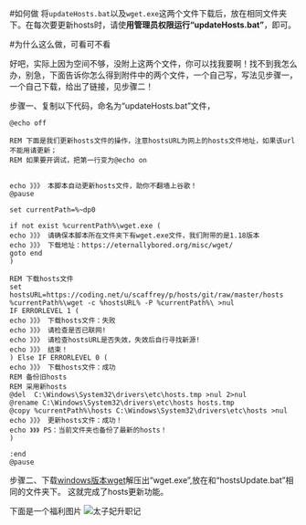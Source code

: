 #如何做
将`updateHosts.bat`以及`wget.exe`这两个文件下载后，放在相同文件夹下。在每次要更新hosts时，请使**用管理员权限运行“updateHosts.bat”**，即可。

#为什么这么做，可看可不看

好吧，实际上因为空间不够，没附上这两个文件，你可以找我要啊！找不到我怎么办，别急，下面告诉你怎么得到附件中的两个文件，一个自己写，写法见步骤一，一个自己下载，给出了链接，见步骤二！

步骤一、复制以下代码，命名为“updateHosts.bat”文件，



    @echo off
    
    REM 下面是我们更新hosts文件的操作，注意hostsURL为网上的hosts文件地址，如果该url不能用请更新；
    REM 如果要开调试，把第一行变为@echo on


    echo 》》》 本脚本自动更新hosts文件，助你不翻墙上谷歌！
    @pause
    
    set currentPath=%~dp0
    
    if not exist %currentPath%\wget.exe (
    echo 》》》 请确保本脚本所在文件夹下有wget.exe文件，我们附带的是1.18版本
    echo 》》》 下载地址：https://eternallybored.org/misc/wget/
    goto end
    )
    
    REM 下载hosts文件
    set hostsURL=https://coding.net/u/scaffrey/p/hosts/git/raw/master/hosts
    %currentPath%\wget -c %hostsURL% -P %currentPath%\ >nul 
    IF ERRORLEVEL 1 (
    echo 》》》 下载hosts文件：失败
    echo 》》》 请检查是否已联网!
    echo 》》》 请检查hostsURL是否失效，失效后自行寻找新源!
    echo 》》》 结束！
    ) Else IF ERRORLEVEL 0 (
    echo 》》》 下载hosts文件：成功
    REM 备份旧hosts
    REM 采用新hosts
    @del  C:\Windows\System32\drivers\etc\hosts.tmp >nul 2>nul
    @rename C:\Windows\System32\drivers\etc\hosts hosts.tmp
    @copy %currentPath%\hosts C:\Windows\System32\drivers\etc\hosts >nul
    echo 》》》 更新hosts文件：成功！
    echo 》》》 PS：当前文件夹也备份了最新的hosts！
    )
    
    :end
    @pause

步骤二、下载[windows版本wget](https://eternallybored.org/misc/wget/  )解压出“wget.exe”,放在和“hostsUpdate.bat”相同的文件夹下。
这就完成了hosts更新功能。


下面是一个福利图片
![太子妃升职记](http://img1.3lian.com/2015/w21/22/d/106.jpg)